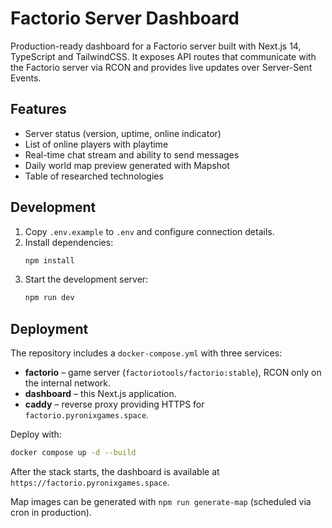 # Factorio Server Dashboard

Production-ready dashboard for a Factorio server built with Next.js 14, TypeScript and TailwindCSS. It exposes API routes that communicate with the Factorio server via RCON and provides live updates over Server-Sent Events.

## Features

- Server status (version, uptime, online indicator)
- List of online players with playtime
- Real-time chat stream and ability to send messages
- Daily world map preview generated with Mapshot
- Table of researched technologies

## Development

1. Copy `.env.example` to `.env` and configure connection details.
2. Install dependencies:
   ```bash
   npm install
   ```
3. Start the development server:
   ```bash
   npm run dev
   ```

## Deployment

The repository includes a `docker-compose.yml` with three services:

- **factorio** – game server (`factoriotools/factorio:stable`), RCON only on the internal network.
- **dashboard** – this Next.js application.
- **caddy** – reverse proxy providing HTTPS for `factorio.pyronixgames.space`.

Deploy with:
```bash
docker compose up -d --build
```

After the stack starts, the dashboard is available at `https://factorio.pyronixgames.space`.

Map images can be generated with `npm run generate-map` (scheduled via cron in production).
